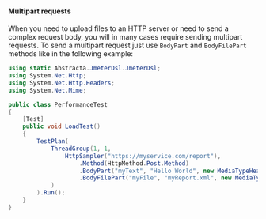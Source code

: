 #### Multipart requests

When you need to upload files to an HTTP server or need to send a complex request body, you will in many cases require sending multipart requests. To send a multipart request just use `BodyPart` and `BodyFilePart` methods like in the following example:

```cs
using static Abstracta.JmeterDsl.JmeterDsl;
using System.Net.Http;
using System.Net.Http.Headers;
using System.Net.Mime;

public class PerformanceTest
{
    [Test]
    public void LoadTest()
    {
        TestPlan(
            ThreadGroup(1, 1,
                HttpSampler("https://myservice.com/report"),
                    .Method(HttpMethod.Post.Method)
                    .BodyPart("myText", "Hello World", new MediaTypeHeaderValue(MediaTypeNames.Text.Plain))
                    .BodyFilePart("myFile", "myReport.xml", new MediaTypeHeaderValue(MediaTypeNames.Text.Xml))
            )
        ).Run();
    }
}
```
